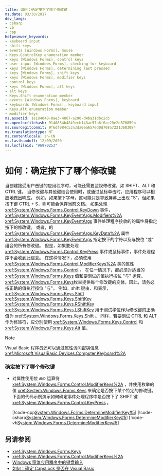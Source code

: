 ```yaml
---
title: 如何：确定按下了哪个修改键
ms.date: 03/30/2017
dev_langs:
- csharp
- vb
- cpp
helpviewer_keywords:
- keyboard input
- shift keys
- events [Windows Forms], mouse
- Keys.ControlKey enumeration member
- keys [Windows Forms], control keys
- user input [Windows Forms], checking for keyboard
- keys [Windows Forms], determining last pressed
- keys [Windows Forms], shift keys
- keys [Windows Forms], modifier keys
- control keys
- keys [Windows Forms], alt keys
- alt keys
- Keys.Shift enumeration member
- events [Windows Forms], keyboard
- keyboards [Windows Forms], keyboard input
- Keys.Alt enumeration member
- modifier keys
ms.assetid: 1e184048-0ae3-4067-a200-d4ba31dbc2cb
ms.openlocfilehash: 9140834b4849ecb143ac57a6f6ae20e2d870859b
ms.sourcegitcommit: 9f6df084c53a3da0ea657ed0d708a72213683084
ms.translationtype: MT
ms.contentlocale: zh-CN
ms.lasthandoff: 12/09/2020
ms.locfileid: "96970253"
---
```

# <a name="how-to-determine-which-modifier-key-was-pressed"></a>如何：确定按下了哪个修改键

当创建接受用户击键的应用程序时，可能还需要监视修改键，如 SHIFT、ALT 和 CTRL 键。 当修改键与其他键结合使用时，或通过鼠标单击时，应用程序可以相应地做出响应。 例如，如果按下字母，这可能只是导致屏幕上出现 "S"，但如果按下键 CTRL + S，则可能会保存当前文档。 如果处理 <xref:System.Windows.Forms.Control.KeyDown> 事件， <xref:System.Windows.Forms.KeyEventArgs.Modifiers%2A> <xref:System.Windows.Forms.KeyEventArgs> 事件处理程序接收的的属性将指定按下的修改键。 或者，的 <xref:System.Windows.Forms.KeyEventArgs.KeyData%2A> 属性 <xref:System.Windows.Forms.KeyEventArgs> 指定按下的字符以及与按位 "或" 组合的所有修改键。 但是，如果要处理 <xref:System.Windows.Forms.Control.KeyPress> 事件或鼠标事件，事件处理程序不会收到此信息。 在这种情况下，必须使用 <xref:System.Windows.Forms.Control.ModifierKeys%2A> 类的属性 <xref:System.Windows.Forms.Control> 。 在任一情况下，都必须对适当的 <xref:System.Windows.Forms.Keys> 值和要测试的值执行按位 "与" 运算。 <xref:System.Windows.Forms.Keys>枚举提供每个修改键的变体，因此，请务必按正确的值执行按位 "与"。 例如，shift 键由、和表示， <xref:System.Windows.Forms.Keys.Shift> <xref:System.Windows.Forms.Keys.ShiftKey> <xref:System.Windows.Forms.Keys.RShiftKey> <xref:System.Windows.Forms.Keys.LShiftKey> 用于测试移位作为修改键的正确值为 <xref:System.Windows.Forms.Keys.Shift> 。 同样，若要测试 CTRL 和 ALT 作为修饰符，应分别使用 <xref:System.Windows.Forms.Keys.Control> 和 <xref:System.Windows.Forms.Keys.Alt> 值。  
  
> [!NOTE]
> Visual Basic 程序员还可以通过属性访问密钥信息 <xref:Microsoft.VisualBasic.Devices.Computer.Keyboard%2A>  
  
### <a name="to-determine-which-modifier-key-was-pressed"></a>确定按下了哪个修改键  
  
- 对属性使用位 `AND` 运算符 <xref:System.Windows.Forms.Control.ModifierKeys%2A> ，并使用枚举的值 <xref:System.Windows.Forms.Keys> 来确定是否按下某个特定的修改键。 下面的代码示例演示如何确定事件处理程序中是否按下了 SHIFT 键 <xref:System.Windows.Forms.Control.KeyPress> 。  
  
     [!code-cpp[System.Windows.Forms.DetermineModifierKey#5](~/samples/snippets/cpp/VS_Snippets_Winforms/System.Windows.Forms.DetermineModifierKey/cpp/form1.cpp#5)]
     [!code-csharp[System.Windows.Forms.DetermineModifierKey#5](~/samples/snippets/csharp/VS_Snippets_Winforms/System.Windows.Forms.DetermineModifierKey/CS/form1.cs#5)]
     [!code-vb[System.Windows.Forms.DetermineModifierKey#5](~/samples/snippets/visualbasic/VS_Snippets_Winforms/System.Windows.Forms.DetermineModifierKey/VB/form1.vb#5)]  
  
## <a name="see-also"></a>另请参阅

- <xref:System.Windows.Forms.Keys>
- <xref:System.Windows.Forms.Control.ModifierKeys%2A>
- [Windows 窗体应用程序中的键盘输入](keyboard-input-in-a-windows-forms-application.md)
- [如何：确定 CapsLock 是否在 Visual Basic](/previous-versions/visualstudio/visual-studio-2010/9c9d1fz9(v=vs.100))

